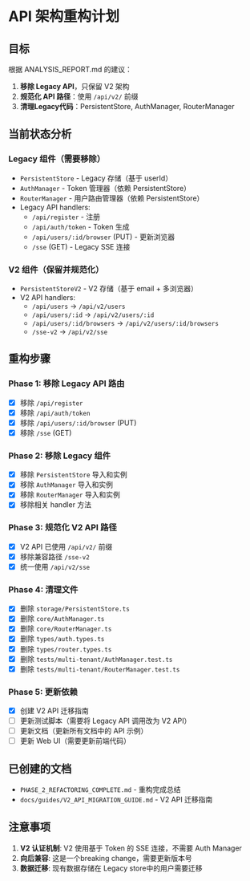 # API 架构重构计划

## 目标

根据 ANALYSIS_REPORT.md 的建议：

1. **移除 Legacy API**，只保留 V2 架构
2. **规范化 API 路径**：使用 `/api/v2/` 前缀
3. **清理Legacy代码**：PersistentStore, AuthManager, RouterManager

## 当前状态分析

### Legacy 组件（需要移除）

- `PersistentStore` - Legacy 存储（基于 userId）
- `AuthManager` - Token 管理器（依赖 PersistentStore）
- `RouterManager` - 用户路由管理器（依赖 PersistentStore）
- Legacy API handlers:
  - `/api/register` - 注册
  - `/api/auth/token` - Token 生成
  - `/api/users/:id/browser` (PUT) - 更新浏览器
  - `/sse` (GET) - Legacy SSE 连接

### V2 组件（保留并规范化）

- `PersistentStoreV2` - V2 存储（基于 email + 多浏览器）
- V2 API handlers:
  - `/api/users` → `/api/v2/users`
  - `/api/users/:id` → `/api/v2/users/:id`
  - `/api/users/:id/browsers` → `/api/v2/users/:id/browsers`
  - `/sse-v2` → `/api/v2/sse`

## 重构步骤

### Phase 1: 移除 Legacy API 路由

- [x] 移除 `/api/register`
- [x] 移除 `/api/auth/token`
- [x] 移除 `/api/users/:id/browser` (PUT)
- [x] 移除 `/sse` (GET)

### Phase 2: 移除 Legacy 组件

- [x] 移除 `PersistentStore` 导入和实例
- [x] 移除 `AuthManager` 导入和实例
- [x] 移除 `RouterManager` 导入和实例
- [x] 移除相关 handler 方法

### Phase 3: 规范化 V2 API 路径

- [x] V2 API 已使用 `/api/v2/` 前缀
- [x] 移除兼容路径 `/sse-v2`
- [x] 统一使用 `/api/v2/sse`

### Phase 4: 清理文件

- [x] 删除 `storage/PersistentStore.ts`
- [x] 删除 `core/AuthManager.ts`
- [x] 删除 `core/RouterManager.ts`
- [x] 删除 `types/auth.types.ts`
- [x] 删除 `types/router.types.ts`
- [x] 删除 `tests/multi-tenant/AuthManager.test.ts`
- [x] 删除 `tests/multi-tenant/RouterManager.test.ts`

### Phase 5: 更新依赖

- [x] 创建 V2 API 迁移指南
- [ ] 更新测试脚本（需要将 Legacy API 调用改为 V2 API）
- [ ] 更新文档（更新所有文档中的 API 示例）
- [ ] 更新 Web UI（需要更新前端代码）

## 已创建的文档

- `PHASE_2_REFACTORING_COMPLETE.md` - 重构完成总结
- `docs/guides/V2_API_MIGRATION_GUIDE.md` - V2 API 迁移指南

## 注意事项

1. **V2 认证机制**: V2 使用基于 Token 的 SSE 连接，不需要 Auth Manager
2. **向后兼容**: 这是一个breaking change，需要更新版本号
3. **数据迁移**: 现有数据存储在 Legacy store中的用户需要迁移
